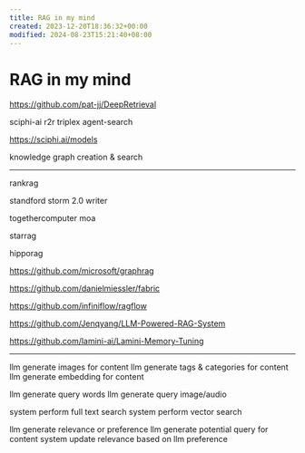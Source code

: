 ```yaml
---
title: RAG in my mind
created: 2023-12-20T18:36:32+00:00
modified: 2024-08-23T15:21:40+08:00
---
```


# RAG in my mind

https://github.com/pat-jj/DeepRetrieval

sciphi-ai r2r triplex agent-search

https://sciphi.ai/models

knowledge graph creation & search

---

rankrag

standford storm 2.0 writer

togethercomputer moa

starrag

hipporag

https://github.com/microsoft/graphrag

https://github.com/danielmiessler/fabric

https://github.com/infiniflow/ragflow

https://github.com/Jenqyang/LLM-Powered-RAG-System

https://github.com/lamini-ai/Lamini-Memory-Tuning

---

llm generate images for content
llm generate tags & categories for content
llm generate embedding for content

llm generate query words
llm generate query image/audio

system perform full text search
system perform vector search

llm generate relevance or preference
llm generate potential query for content
system update relevance based on llm preference
